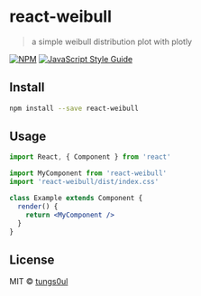 # react-weibull

> a simple weibull distribution plot with plotly

[![NPM](https://img.shields.io/npm/v/react-weibull.svg)](https://www.npmjs.com/package/react-weibull) [![JavaScript Style Guide](https://img.shields.io/badge/code_style-standard-brightgreen.svg)](https://standardjs.com)

## Install

```bash
npm install --save react-weibull
```

## Usage

```jsx
import React, { Component } from 'react'

import MyComponent from 'react-weibull'
import 'react-weibull/dist/index.css'

class Example extends Component {
  render() {
    return <MyComponent />
  }
}
```

## License

MIT © [tungs0ul](https://github.com/tungs0ul)
